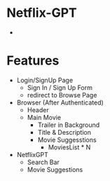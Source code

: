 # Netflix-GPT

-

# Features

- Login/SignUp Page
  - Sign In / Sign Up Form
  - redirect to Browse Page
- Browser (After Authenticated)
  - Header
  - Main Movie
    - Trailer in Background
    - Title & Description
    - Movie Suggesstions
      - MoviesList \* N
- NetflixGPT
  - Search Bar
  - Movie Suggestions
